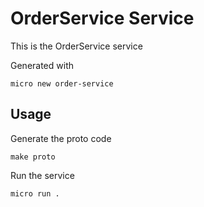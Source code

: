 # OrderService Service

This is the OrderService service

Generated with

```
micro new order-service
```

## Usage

Generate the proto code

```
make proto
```

Run the service

```
micro run .
```